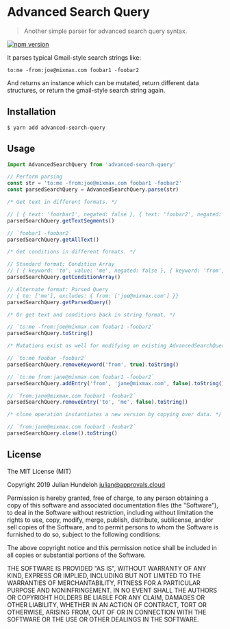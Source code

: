 # Advanced Search Query

> Another simple parser for advanced search query syntax.

[![npm version](https://badge.fury.io/js/advanced-search-query.svg)](https://badge.fury.io/js/advanced-search-query)

It parses typical Gmail-style search strings like:

```
to:me -from:joe@mixmax.com foobar1 -foobar2
```

And returns an instance which can be mutated, return different data structures, or return the gmail-style search string again.

## Installation

```shell
$ yarn add advanced-search-query
```

## Usage

```javascript
import AdvancedSearchQuery from 'advanced-search-query'

// Perform parsing
const str = 'to:me -from:joe@mixmax.com foobar1 -foobar2'
const parsedSearchQuery = AdvancedSearchQuery.parse(str)

/* Get text in different formats. */

// [ { text: 'foorbar1', negated: false }, { text: 'foobar2', negated: true } ]
parsedSearchQuery.getTextSegments()

// `foobar1 -foobar2`
parsedSearchQuery.getAllText()

/* Get conditions in different formats. */

// Standard format: Condition Array
// [ { keyword: 'to', value: 'me', negated: false }, { keyword: 'from', value: 'joe@mixmax.com', negated: true } ]
parsedSearchQuery.getConditionArray()

// Alternate format: Parsed Query
// { to: ['me'], excludes: { from: ['joe@mixmax.com'] }}
parsedSearchQuery.getParsedQuery()

/* Or get text and conditions back in string format. */

// `to:me -from:joe@mixmax.com foobar1 -foobar2`
parsedSearchQuery.toString()

/* Mutations exist as well for modifying an existing AdvancedSearchQuery structure. */

// `to:me foobar -foobar2`
parsedSearchQuery.removeKeyword('from', true).toString()

// `to:me from:jane@mixmax.com foobar1 -foobar2`
parsedSearchQuery.addEntry('from', 'jane@mixmax.com', false).toString()

// `from:jane@mixmax.com foobar1 -foobar2`
parsedSearchQuery.removeEntry('to', 'me', false).toString()

/* clone operation instantiates a new version by copying over data. */

// `from:jane@mixmax.com foobar1 -foobar2`
parsedSearchQuery.clone().toString()
```

## License

The MIT License (MIT)

Copyright 2019 Julian Hundeloh <julian@approvals.cloud>

Permission is hereby granted, free of charge, to any person obtaining a copy of this software and associated documentation files (the "Software"), to deal in the Software without restriction, including without limitation the rights to use, copy, modify, merge, publish, distribute, sublicense, and/or sell copies of the Software, and to permit persons to whom the Software is furnished to do so, subject to the following conditions:

The above copyright notice and this permission notice shall be included in all copies or substantial portions of the Software.

THE SOFTWARE IS PROVIDED "AS IS", WITHOUT WARRANTY OF ANY KIND, EXPRESS OR IMPLIED, INCLUDING BUT NOT LIMITED TO THE WARRANTIES OF MERCHANTABILITY, FITNESS FOR A PARTICULAR PURPOSE AND NONINFRINGEMENT. IN NO EVENT SHALL THE AUTHORS OR COPYRIGHT HOLDERS BE LIABLE FOR ANY CLAIM, DAMAGES OR OTHER LIABILITY, WHETHER IN AN ACTION OF CONTRACT, TORT OR OTHERWISE, ARISING FROM, OUT OF OR IN CONNECTION WITH THE SOFTWARE OR THE USE OR OTHER DEALINGS IN THE SOFTWARE.
